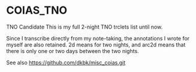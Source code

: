 # COIAS_TNO
TNO Candidate
This is my full 2-night TNO trclets list until now.

Since I transcribe directly from my note-taking, the annotations I wrote for myself are also retained.
2d means for two nights, and arc2d means that there is only one or two days between the two nights.

See also
https://github.com/dkbk/misc_coias.git
